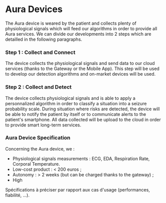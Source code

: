 # Aura Devices

The Aura device is weared by the patient and collects plenty of physiological signals which will feed our algorithms in order to provide all Aura services. We can divide our developments into 2 steps which are detailled in the following paragraphs.

### Step 1 : Collect and Connect

The device collects the physiological signals and send data to our cloud services \(thanks to the Gateway or the Mobile App\). This step will be used to develop our detection algorithms and on-market devices will be used.

### Step 2 : Collect and Detect

The device collects physiological signals and is able to apply a personnalized algorithm in order to classify a situation into a seizure probability scale. During situation where risks are detected, the device will be able to notify the patient by itself or to communicate alerts to the patient's smartphone. All data collected will be upload to the cloud in order to provide smart long-term services.

### Aura Device Specification

Concerning the Aura device, we :

* Physiological signals measurements : ECG, EDA, Respiration Rate, Corporal Temperature.
* Low-cost product : &lt; 200 euros ;
* Autonomy : &gt; 2 weeks \(but can be charged thanks to the gateway\) ;
* High

Spécifications à préciser par rapport aux cas d'usage \(performances, fiabilité, ...\).


